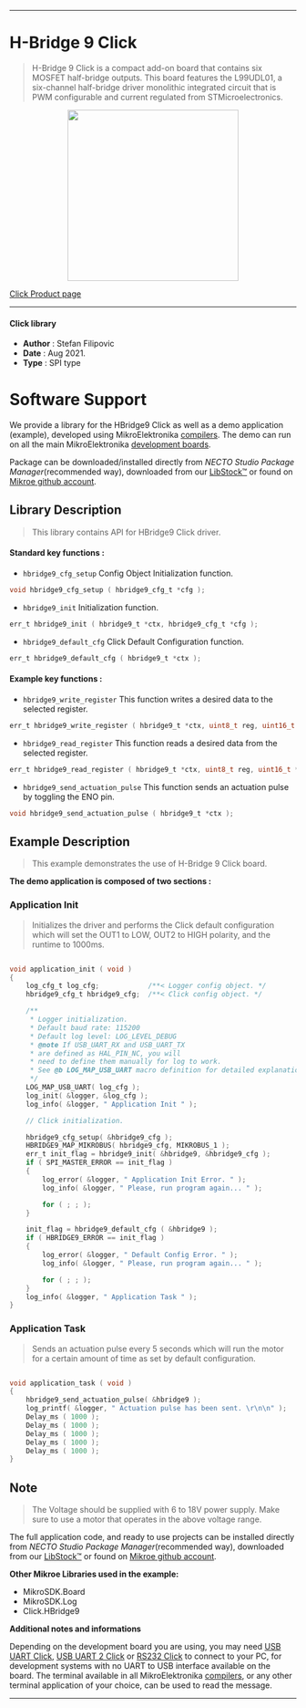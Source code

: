 
---
# H-Bridge 9 Click

> H-Bridge 9 Click is a compact add-on board that contains six MOSFET half-bridge outputs. This board features the L99UDL01, a six-channel half-bridge driver monolithic integrated circuit that is PWM configurable and current regulated from STMicroelectronics.

<p align="center">
  <img src="https://download.mikroe.com/images/click_for_ide/hbridge9_click.png" height=300px>
</p>

[Click Product page](https://www.mikroe.com/h-bridge-9-click)

---


#### Click library

- **Author**        : Stefan Filipovic
- **Date**          : Aug 2021.
- **Type**          : SPI type


# Software Support

We provide a library for the HBridge9 Click
as well as a demo application (example), developed using MikroElektronika
[compilers](https://www.mikroe.com/necto-studio).
The demo can run on all the main MikroElektronika [development boards](https://www.mikroe.com/development-boards).

Package can be downloaded/installed directly from *NECTO Studio Package Manager*(recommended way), downloaded from our [LibStock&trade;](https://libstock.mikroe.com) or found on [Mikroe github account](https://github.com/MikroElektronika/mikrosdk_click_v2/tree/master/clicks).

## Library Description

> This library contains API for HBridge9 Click driver.

#### Standard key functions :

- `hbridge9_cfg_setup` Config Object Initialization function.
```c
void hbridge9_cfg_setup ( hbridge9_cfg_t *cfg );
```

- `hbridge9_init` Initialization function.
```c
err_t hbridge9_init ( hbridge9_t *ctx, hbridge9_cfg_t *cfg );
```

- `hbridge9_default_cfg` Click Default Configuration function.
```c
err_t hbridge9_default_cfg ( hbridge9_t *ctx );
```

#### Example key functions :

- `hbridge9_write_register` This function writes a desired data to the selected register.
```c
err_t hbridge9_write_register ( hbridge9_t *ctx, uint8_t reg, uint16_t data_in );
```

- `hbridge9_read_register` This function reads a desired data from the selected register.
```c
err_t hbridge9_read_register ( hbridge9_t *ctx, uint8_t reg, uint16_t *data_out );
```

- `hbridge9_send_actuation_pulse` This function sends an actuation pulse by toggling the ENO pin.
```c
void hbridge9_send_actuation_pulse ( hbridge9_t *ctx );
```

## Example Description

> This example demonstrates the use of H-Bridge 9 Click board.

**The demo application is composed of two sections :**

### Application Init

> Initializes the driver and performs the Click default configuration which will set the OUT1 to LOW, OUT2 to HIGH polarity, and the runtime to 1000ms.

```c

void application_init ( void )
{
    log_cfg_t log_cfg;            /**< Logger config object. */
    hbridge9_cfg_t hbridge9_cfg;  /**< Click config object. */

    /** 
     * Logger initialization.
     * Default baud rate: 115200
     * Default log level: LOG_LEVEL_DEBUG
     * @note If USB_UART_RX and USB_UART_TX 
     * are defined as HAL_PIN_NC, you will 
     * need to define them manually for log to work. 
     * See @b LOG_MAP_USB_UART macro definition for detailed explanation.
     */
    LOG_MAP_USB_UART( log_cfg );
    log_init( &logger, &log_cfg );
    log_info( &logger, " Application Init " );

    // Click initialization.

    hbridge9_cfg_setup( &hbridge9_cfg );
    HBRIDGE9_MAP_MIKROBUS( hbridge9_cfg, MIKROBUS_1 );
    err_t init_flag = hbridge9_init( &hbridge9, &hbridge9_cfg );
    if ( SPI_MASTER_ERROR == init_flag )
    {
        log_error( &logger, " Application Init Error. " );
        log_info( &logger, " Please, run program again... " );

        for ( ; ; );
    }

    init_flag = hbridge9_default_cfg ( &hbridge9 );
    if ( HBRIDGE9_ERROR == init_flag )
    {
        log_error( &logger, " Default Config Error. " );
        log_info( &logger, " Please, run program again... " );

        for ( ; ; );
    }
    log_info( &logger, " Application Task " );
}

```

### Application Task

> Sends an actuation pulse every 5 seconds which will run the motor for a certain amount of time as set by default configuration.

```c

void application_task ( void )
{
    hbridge9_send_actuation_pulse( &hbridge9 );
    log_printf( &logger, " Actuation pulse has been sent. \r\n\n" );
    Delay_ms ( 1000 );
    Delay_ms ( 1000 );
    Delay_ms ( 1000 );
    Delay_ms ( 1000 );
    Delay_ms ( 1000 );
}

```

## Note

> The Voltage should be supplied with 6 to 18V power supply. Make sure to use a motor that operates in the above voltage range.

The full application code, and ready to use projects can be installed directly from *NECTO Studio Package Manager*(recommended way), downloaded from our [LibStock&trade;](https://libstock.mikroe.com) or found on [Mikroe github account](https://github.com/MikroElektronika/mikrosdk_click_v2/tree/master/clicks).

**Other Mikroe Libraries used in the example:**

- MikroSDK.Board
- MikroSDK.Log
- Click.HBridge9

**Additional notes and informations**

Depending on the development board you are using, you may need
[USB UART Click](http://shop.mikroe.com/usb-uart-click),
[USB UART 2 Click](http://shop.mikroe.com/usb-uart-2-click) or
[RS232 Click](http://shop.mikroe.com/rs232-click) to connect to your PC, for
development systems with no UART to USB interface available on the board. The
terminal available in all MikroElektronika
[compilers](http://shop.mikroe.com/compilers), or any other terminal application
of your choice, can be used to read the message.

---
